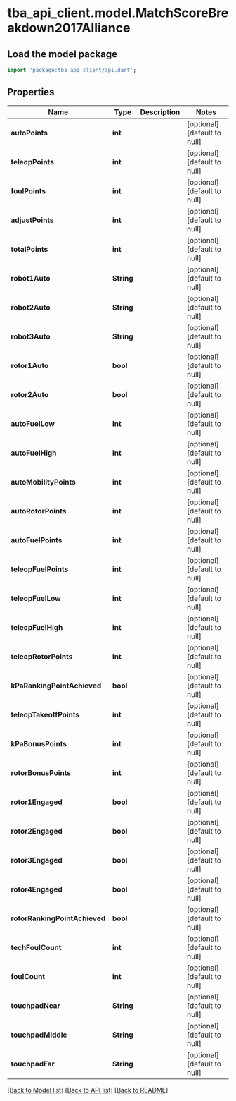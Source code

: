 # tba_api_client.model.MatchScoreBreakdown2017Alliance

## Load the model package

```dart
import 'package:tba_api_client/api.dart';
```

## Properties

| Name                          | Type       | Description | Notes                       |
| ----------------------------- | ---------- | ----------- | --------------------------- |
| **autoPoints**                | **int**    |             | [optional][default to null] |
| **teleopPoints**              | **int**    |             | [optional][default to null] |
| **foulPoints**                | **int**    |             | [optional][default to null] |
| **adjustPoints**              | **int**    |             | [optional][default to null] |
| **totalPoints**               | **int**    |             | [optional][default to null] |
| **robot1Auto**                | **String** |             | [optional][default to null] |
| **robot2Auto**                | **String** |             | [optional][default to null] |
| **robot3Auto**                | **String** |             | [optional][default to null] |
| **rotor1Auto**                | **bool**   |             | [optional][default to null] |
| **rotor2Auto**                | **bool**   |             | [optional][default to null] |
| **autoFuelLow**               | **int**    |             | [optional][default to null] |
| **autoFuelHigh**              | **int**    |             | [optional][default to null] |
| **autoMobilityPoints**        | **int**    |             | [optional][default to null] |
| **autoRotorPoints**           | **int**    |             | [optional][default to null] |
| **autoFuelPoints**            | **int**    |             | [optional][default to null] |
| **teleopFuelPoints**          | **int**    |             | [optional][default to null] |
| **teleopFuelLow**             | **int**    |             | [optional][default to null] |
| **teleopFuelHigh**            | **int**    |             | [optional][default to null] |
| **teleopRotorPoints**         | **int**    |             | [optional][default to null] |
| **kPaRankingPointAchieved**   | **bool**   |             | [optional][default to null] |
| **teleopTakeoffPoints**       | **int**    |             | [optional][default to null] |
| **kPaBonusPoints**            | **int**    |             | [optional][default to null] |
| **rotorBonusPoints**          | **int**    |             | [optional][default to null] |
| **rotor1Engaged**             | **bool**   |             | [optional][default to null] |
| **rotor2Engaged**             | **bool**   |             | [optional][default to null] |
| **rotor3Engaged**             | **bool**   |             | [optional][default to null] |
| **rotor4Engaged**             | **bool**   |             | [optional][default to null] |
| **rotorRankingPointAchieved** | **bool**   |             | [optional][default to null] |
| **techFoulCount**             | **int**    |             | [optional][default to null] |
| **foulCount**                 | **int**    |             | [optional][default to null] |
| **touchpadNear**              | **String** |             | [optional][default to null] |
| **touchpadMiddle**            | **String** |             | [optional][default to null] |
| **touchpadFar**               | **String** |             | [optional][default to null] |

[[Back to Model list]](../README.md#documentation-for-models) [[Back to API list]](../README.md#documentation-for-api-endpoints) [[Back to README]](../README.md)
